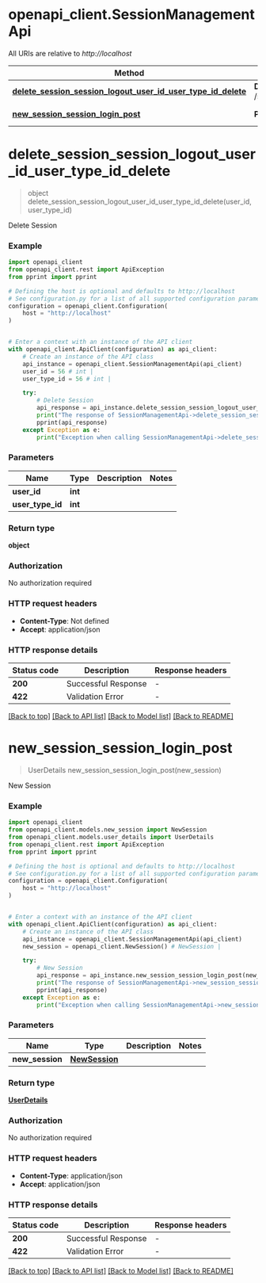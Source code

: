 # openapi_client.SessionManagementApi

All URIs are relative to *http://localhost*

Method | HTTP request | Description
------------- | ------------- | -------------
[**delete_session_session_logout_user_id_user_type_id_delete**](SessionManagementApi.md#delete_session_session_logout_user_id_user_type_id_delete) | **DELETE** /session/logout/{user_id}/{user_type_id} | Delete Session
[**new_session_session_login_post**](SessionManagementApi.md#new_session_session_login_post) | **POST** /session/login | New Session


# **delete_session_session_logout_user_id_user_type_id_delete**
> object delete_session_session_logout_user_id_user_type_id_delete(user_id, user_type_id)

Delete Session

### Example


```python
import openapi_client
from openapi_client.rest import ApiException
from pprint import pprint

# Defining the host is optional and defaults to http://localhost
# See configuration.py for a list of all supported configuration parameters.
configuration = openapi_client.Configuration(
    host = "http://localhost"
)


# Enter a context with an instance of the API client
with openapi_client.ApiClient(configuration) as api_client:
    # Create an instance of the API class
    api_instance = openapi_client.SessionManagementApi(api_client)
    user_id = 56 # int | 
    user_type_id = 56 # int | 

    try:
        # Delete Session
        api_response = api_instance.delete_session_session_logout_user_id_user_type_id_delete(user_id, user_type_id)
        print("The response of SessionManagementApi->delete_session_session_logout_user_id_user_type_id_delete:\n")
        pprint(api_response)
    except Exception as e:
        print("Exception when calling SessionManagementApi->delete_session_session_logout_user_id_user_type_id_delete: %s\n" % e)
```



### Parameters


Name | Type | Description  | Notes
------------- | ------------- | ------------- | -------------
 **user_id** | **int**|  | 
 **user_type_id** | **int**|  | 

### Return type

**object**

### Authorization

No authorization required

### HTTP request headers

 - **Content-Type**: Not defined
 - **Accept**: application/json

### HTTP response details

| Status code | Description | Response headers |
|-------------|-------------|------------------|
**200** | Successful Response |  -  |
**422** | Validation Error |  -  |

[[Back to top]](#) [[Back to API list]](../README.md#documentation-for-api-endpoints) [[Back to Model list]](../README.md#documentation-for-models) [[Back to README]](../README.md)

# **new_session_session_login_post**
> UserDetails new_session_session_login_post(new_session)

New Session

### Example


```python
import openapi_client
from openapi_client.models.new_session import NewSession
from openapi_client.models.user_details import UserDetails
from openapi_client.rest import ApiException
from pprint import pprint

# Defining the host is optional and defaults to http://localhost
# See configuration.py for a list of all supported configuration parameters.
configuration = openapi_client.Configuration(
    host = "http://localhost"
)


# Enter a context with an instance of the API client
with openapi_client.ApiClient(configuration) as api_client:
    # Create an instance of the API class
    api_instance = openapi_client.SessionManagementApi(api_client)
    new_session = openapi_client.NewSession() # NewSession | 

    try:
        # New Session
        api_response = api_instance.new_session_session_login_post(new_session)
        print("The response of SessionManagementApi->new_session_session_login_post:\n")
        pprint(api_response)
    except Exception as e:
        print("Exception when calling SessionManagementApi->new_session_session_login_post: %s\n" % e)
```



### Parameters


Name | Type | Description  | Notes
------------- | ------------- | ------------- | -------------
 **new_session** | [**NewSession**](NewSession.md)|  | 

### Return type

[**UserDetails**](UserDetails.md)

### Authorization

No authorization required

### HTTP request headers

 - **Content-Type**: application/json
 - **Accept**: application/json

### HTTP response details

| Status code | Description | Response headers |
|-------------|-------------|------------------|
**200** | Successful Response |  -  |
**422** | Validation Error |  -  |

[[Back to top]](#) [[Back to API list]](../README.md#documentation-for-api-endpoints) [[Back to Model list]](../README.md#documentation-for-models) [[Back to README]](../README.md)

